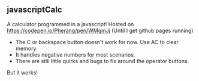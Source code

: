 ## javascriptCalc

A calculator programmed in a javascript!
Hosted on https://codepen.io/Pherang/pen/WMgmJj (Until I get github pages running)

* The C or backspace button doesn't work for now. Use AC to clear memory.
* It handles negative numbers for most scenarios.
* There are still little quirks and bugs to fix around the operator buttons.

But it works!
